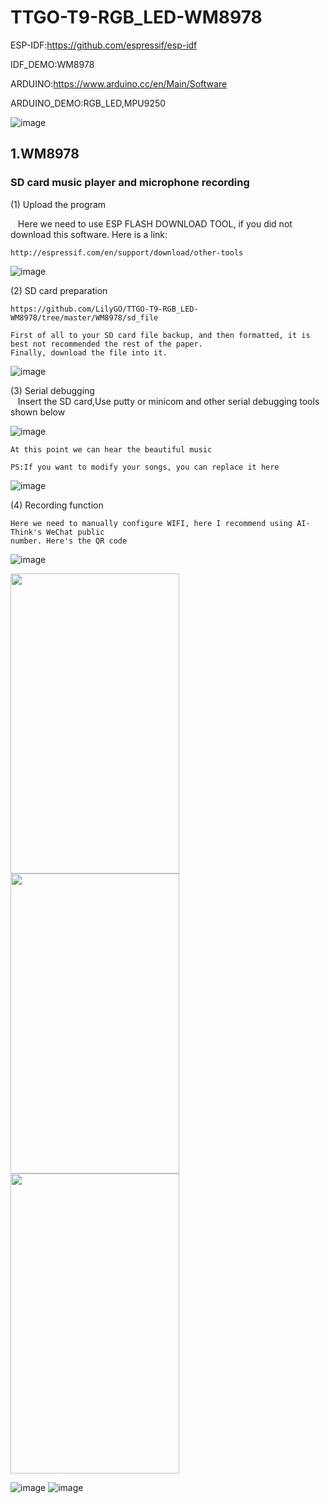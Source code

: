 # TTGO-T9-RGB_LED-WM8978

ESP-IDF:https://github.com/espressif/esp-idf

IDF_DEMO:WM8978

ARDUINO:https://www.arduino.cc/en/Main/Software

ARDUINO_DEMO:RGB_LED,MPU9250

![image](https://github.com/LilyGO/TTGO-T9-RGB_LED-WM8978/blob/master/Images/image1.jpg)

## 1.WM8978
### SD card music player and microphone recording
(1) Upload the program

    Here we need to use ESP FLASH DOWNLOAD TOOL, if you did not download this software. Here is a link:
    
    http://espressif.com/en/support/download/other-tools
![image](https://github.com/LilyGO/TTGO-T9-RGB_LED-WM8978/blob/master/Images/Screenshot_5.png)
    
(2) SD card preparation

    https://github.com/LilyGO/TTGO-T9-RGB_LED-WM8978/tree/master/WM8978/sd_file
    
    First of all to your SD card file backup, and then formatted, it is best not recommended the rest of the paper. 
    Finally, download the file into it.
![image](https://github.com/LilyGO/TTGO-T9-RGB_LED-WM8978/blob/master/Images/Screenshot_4.png)

(3) Serial debugging
        
    Insert the SD card,Use putty or minicom and other serial debugging tools shown below
    
![image](https://github.com/LilyGO/TTGO-T9-RGB_LED-WM8978/blob/master/Images/Screenshot_7.png)

    At this point we can hear the beautiful music
    
    PS:If you want to modify your songs, you can replace it here 
    
![image](https://github.com/LilyGO/TTGO-T9-RGB_LED-WM8978/blob/master/Images/Screenshot_6.png)

(4) Recording function

    Here we need to manually configure WIFI, here I recommend using AI-Think's WeChat public 
    number. Here's the QR code

![image](https://github.com/LilyGO/TTGO-T9-RGB_LED-WM8978/blob/master/Images/QR%20code.jpg)

<img width="270" height="480" src="https://github.com/LilyGO/TTGO-T9-RGB_LED-WM8978/blob/master/Images/photo1.png"/>  <img width="270" height="480" src="https://github.com/LilyGO/TTGO-T9-RGB_LED-WM8978/blob/master/Images/photo2.png"/>  <img width="270" height="480" src="https://github.com/LilyGO/TTGO-T9-RGB_LED-WM8978/blob/master/Images/photo3.png"/>

![image](https://github.com/LilyGO/TTGO-T9-RGB_LED-WM8978/blob/master/Images/Screenshot_1.png)
![image](https://github.com/LilyGO/TTGO-T9-RGB_LED-WM8978/blob/master/Images/Screenshot_8.png)

  

